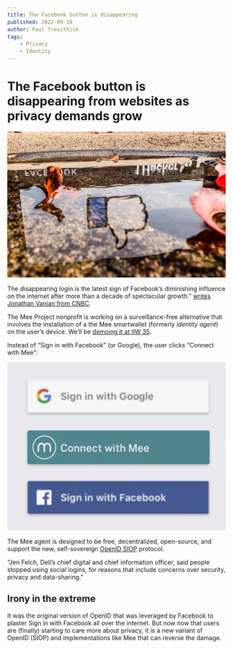 ```yaml
---
title: The Facebook button is disappearing
published: 2022-09-10
author: Paul Trevithick
tags: 
    - Privacy
    - Identity
---
```


# The Facebook button is disappearing from websites as privacy demands grow

![facebook-disappearing](/src/assets/blog/facebook-disappearing.webp)

The disappearing login is the latest sign of Facebook’s diminishing influence on the internet after more than a decade of spectacular growth.” [writes Jonathan Vanian from CNBC](https://www.nbcnews.com/tech/social-media/facebook-button-disappearing-websites-privacy-demands-grow-rcna46869).

The Mee Project nonprofit is working on a surveillance-free alternative that involves the installation of a the Mee smartwallet (formerly *identity agent*) on the user’s device. We’ll be [demoing it at IIW 35](https://www.eventbrite.com/e/internet-identity-workshop-iiwxxxv-35-2022b-tickets-368643531727).

Instead of “Sign in with Facebook” (or Google), the user clicks “Connect with Mee”:

![old-connect-with-mee](/src/assets/blog/old-connect-with-mee.webp)

The Mee agent is designed to be free, decentralized, open-source, and support the new, self-sovereign [OpenID SIOP](https://openid.net/specs/openid-connect-self-issued-v2-1_0.html) protocol.

“Jen Felch, Dell’s chief digital and chief information officer, said people stopped using social logins, for reasons that include concerns over security, privacy and data-sharing.”

## **Irony in the extreme**

It was the original version of OpenID that was leveraged by Facebook to plaster Sign in with Facebook all over the internet. But now now that users are (finally) starting to care more about privacy, it is a new variant of OpenID (SIOP) and implementations like Mee that can reverse the damage.